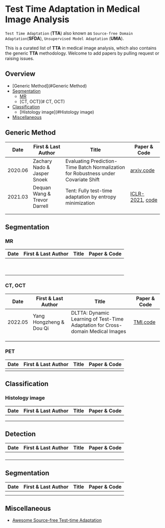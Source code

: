 # Test Time Adaptation in Medical Image Analysis

`Test Time Adaptation` (**TTA**) also known as `Source-free Domain Adaptation`(**SFDA**),  `Unsupervised Model Adaptation` (**UMA**).  

This is a curated list of **TTA** in medical image analysis, which also contains the generic **TTA** methodology. Welcome to add papers by pulling request or raising issues. 

## Overview
- [Generic Method](#Generic Method)
- [Segmentation](#segmentation)
  * [MR](#MR)
  * [CT, OCT](# CT, OCT)
- [Classification](#classification)
  - [Histology  image](#Histology  image)
- [Miscellaneous](#miscellaneous)

## Generic Method

| Date    | First & Last Author                    | Title                                                        | Paper & Code                                                 |
| ------- | -------------------------------------- | ------------------------------------------------------------ | ------------------------------------------------------------ |
| 2020.06 | Zachary Nado & Jasper Snoek | Evaluating Prediction-Time Batch Normalization for Robustness under Covariate Shift | [arxiv](https://arxiv.org/abs/2006.10963),[code](https://colab.research.google.com/drive/11N0wDZnMQQuLrRwRoumDCrhSaIhkqjof) |
| 2021.03 | Dequan Wang & Trevor Darrell | Tent: Fully test-time adaptation by entropy minimization | [ICLR-2021]((https://arxiv.org/pdf/2006.10726)), [code](https://github.com/DequanWang/tent.git) |
|  |  |         |  |
|  |                 |  |  |



## Segmentation

### MR 

| Date | First & Last Author | Title | Paper & Code |
| ---- | ------------------- | ----- | ------------ |
|      |                     |       |              |
|      |                     |       |              |
|      |                     |       |              |
|      |                     |       |              |
|      |                     |       |              |
|      |                     |       |              |
|      |                     |       |              |
|      |                     |       |              |
|      |                     |       |              |

### CT, OCT

| Date    | First & Last Author     | Title                                                        | Paper & Code                                                 |
| ------- | ----------------------- | ------------------------------------------------------------ | ------------------------------------------------------------ |
| 2022.05 | Yang Hongzheng & Dou Qi | DLTTA: Dynamic Learning of Test-Time Adaptation for Cross-domain Medical Images | [TMI](https://ieeexplore.ieee.org/document/9830762),[code](https://github.com/med-air/DLTTA) |
|         |                         |                                                              |                                                              |
|         |                         |                                                              |                                                              |
|         |                         |                                                              |                                                              |

### PET

| Date | First & Last Author | Title | Paper & Code |
| ---- | ------------------- | ----- | ------------ |
|      |                     |       |              |

## Classification

### Histology  image

| Date | First & Last Author | Title | Paper & Code |
| ---- | ------------------- | ----- | ------------ |
|      |                     |       |              |
|      |                     |       |              |
|      |                     |       |              |



## Detection

| Date | First & Last Author | Title | Paper & Code |
| ---- | ------------------- | ----- | ------------ |
|      |                     |       |              |
|      |                     |       |              |
|      |                     |       |              |
|      |                     |       |              |




## Segmentation

| Date | First & Last Author | Title | Paper & Code |
| ---- | ------------------- | ----- | ------------ |
|      |                     |       |              |
|      |                     |       |              |


## Miscellaneous
- [Awesome Source-free Test-time Adaptation](https://github.com/YuejiangLIU/awesome-source-free-test-time-adaptation.git)






